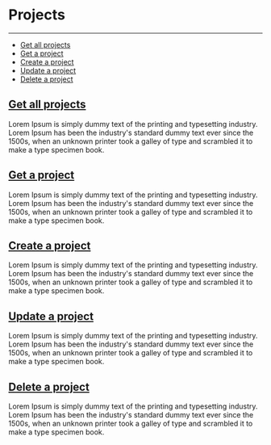 # Projects

---

-   [Get all projects](#get-all-projects)
-   [Get a project](#create-a-project)
-   [Create a project](#create-a-project)
-   [Update a project](#update-a-project)
-   [Delete a project](#delete-a-project)

<a name="get-all-projects"></a>

## [Get all projects](#get-all-projects)

Lorem Ipsum is simply dummy text of the printing and typesetting industry. Lorem Ipsum has been the industry's standard dummy text ever since the 1500s, when an unknown printer took a galley of type and scrambled it to make a type specimen book.

<a name="get-a-project"></a>

## [Get a project](#get-a-project)

Lorem Ipsum is simply dummy text of the printing and typesetting industry. Lorem Ipsum has been the industry's standard dummy text ever since the 1500s, when an unknown printer took a galley of type and scrambled it to make a type specimen book.

<a name="create-a-project"></a>

## [Create a project](#create-a-project)

Lorem Ipsum is simply dummy text of the printing and typesetting industry. Lorem Ipsum has been the industry's standard dummy text ever since the 1500s, when an unknown printer took a galley of type and scrambled it to make a type specimen book.

<a name="update-a-project"></a>

## [Update a project](#update-a-project)

Lorem Ipsum is simply dummy text of the printing and typesetting industry. Lorem Ipsum has been the industry's standard dummy text ever since the 1500s, when an unknown printer took a galley of type and scrambled it to make a type specimen book.

<a name="delete-a-project"></a>

## [Delete a project](#delete-a-project)

Lorem Ipsum is simply dummy text of the printing and typesetting industry. Lorem Ipsum has been the industry's standard dummy text ever since the 1500s, when an unknown printer took a galley of type and scrambled it to make a type specimen book.

